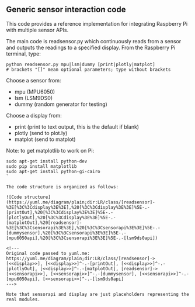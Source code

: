 
## Generic sensor interaction code

This code provides a reference implementation for integrating Raspberry Pi with multiple sensor APIs. 

The main code is readsensor.py which continuously reads from a sensor and outputs the readings to a specified display. From the Raspberry Pi terminal, type:

```
python readsensor.py mpu|lsm|dummy [print|plotly|matplot]
# brackets "[]" mean optional parameters; type without brackets
```
Choose a sensor from:
* mpu (MPU6050)
* lsm (LSM9DS0) 
* dummy (random generator for testing)

Choose a display from:
* print (print to text output, this is the default if blank)
* plotly (send to plot.ly)
* matplot (send to matplot)

Note: to get matplotlib to work on Pi:
```
sudo apt-get install python-dev
sudo pip install matplotlib
sudo apt-get install python-gi-cairo
`

The code structure is organized as follows:

![Code structure](https://yuml.me/diagram/plain;dir:LR/class/[readsensor]-%3E[%3C%3Cdisplay%3E%3E],%20[%3C%3Cdisplay%3E%3E]%5E-.-[printOut],%20[%3C%3Cdisplay%3E%3E]%5E-.-[plotlyOut],%20[%3C%3Cdisplay%3E%3E]%5E-.-[matplotOut],%20[readsensor]-%3E[%3C%3Csensorapi%3E%3E],%20[%3C%3Csensorapi%3E%3E]%5E-.-[dummysensor],%20[%3C%3Csensorapi%3E%3E]%5E-.-[mpu6050api],%20[%3C%3Csensorapi%3E%3E]%5E-.-[lsm9ds0api])

<!--- 
Original code passed to yuml.me:
https://yuml.me/diagram/plain;dir:LR/class/[readsensor]->[<<display>>], [<<display>>]^-.-[printOut], [<<display>>]^-.-[plotlyOut], [<<display>>]^-.-[matplotOut], [readsensor]->[<<sensorapi>>], [<<sensorapi>>]^-.-[dummysensor], [<<sensorapi>>]^-.-[mpu6050api], [<<sensorapi>>]^-.-[lsm9ds0api] 
--->

Note that sensorapi and display are just placeholders representing the real modules.



